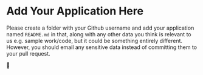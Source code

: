 # Add Your Application Here

Please create a folder with your Github username and add your application named `README.md` in that, along with any other data you think is relevant to us e.g. sample work/code, but it could be something entirely different. However, you should email any sensitive data instead of committing them to your pull request.

:beers: